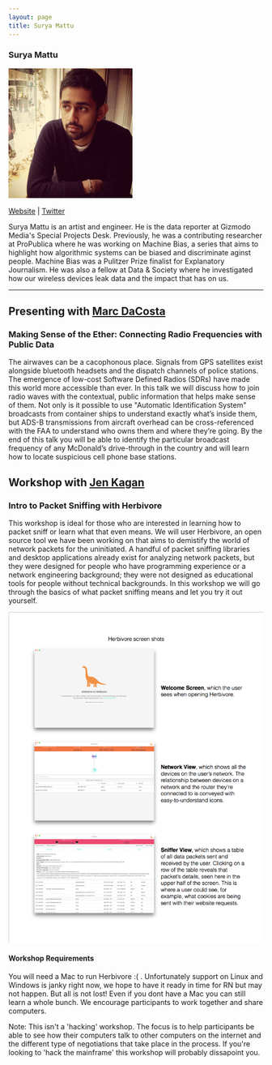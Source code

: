 ```yaml
---
layout: page
title: Surya Mattu
---
```

<h3>Surya Mattu</h3>
<img src="Surya_Mattu_256.png" />
<p><a href="http://suryamattu.com/" target="_blank">Website</a> | <a href="https://twitter.com/suryamattu" target="_blank">Twitter</a></p>
<p>Surya Mattu is an artist and engineer. He is the data reporter at Gizmodo Media's Special Projects Desk. Previously, he was a contributing researcher at ProPublica where he was working on Machine Bias, a series that aims to highlight how algorithmic systems can be biased and discriminate aginst people. Machine Bias was a Pulitzer Prize finalist for Explanatory Journalism. He was also a fellow at Data &amp; Society where he investigated how our wireless devices leak data and the impact that has on us.</p>

<hr />
<h2>Presenting with <a href="marc-dacosta">Marc DaCosta</a>
<h3>Making Sense of the Ether: Connecting Radio Frequencies with Public Data</h3>
<p>The airwaves can be a cacophonous place. Signals from GPS satellites exist alongside bluetooth headsets and the dispatch channels of police stations. The emergence of low-cost Software Defined Radios (SDRs) have made this world more accessible than ever. In this talk we will discuss how to join radio waves with the contextual, public information that helps make sense of them. Not only is it possible to use "Automatic Identification System" broadcasts from container ships to understand exactly what’s inside them, but ADS-B transmissions from aircraft overhead can be cross-referenced with the FAA to understand who owns them and where they’re going. By the end of this talk you will be able to identify the particular broadcast frequency of any McDonald’s drive-through in the country and will learn how to locate suspicious cell phone base stations.</p>


<h2>Workshop with <a href="jen-kagan">Jen Kagan</a></h2>
<h3>Intro to Packet Sniffing with Herbivore</h3>
<p>This workshop is ideal for those who are interested in learning how to packet sniff or learn what that even means. We will user Herbivore, an open source tool we have been working on that aims to demistify the world of network packets for the uninitiated. A handful of packet sniffing libraries and desktop applications already exist for analyzing network packets, but they were designed for people who have programming experience or a network engineering background; they were not designed as educational tools for people without technical backgrounds. In this workshop we will go through the basics of what packet sniffing means and let you try it out yourself.</p>

<img src="herbivore.png" width="588"/>

<h4>Workshop Requirements</h4>
<p>You will need a Mac to run Herbivore :( . Unfortunately support on Linux and Windows is janky right now, we hope to have it ready in time for RN but may not happen. But all is not lost! Even if you dont have a Mac you can still learn a whole bunch. We encourage participants to work together and share computers.</p>

<p>Note: This isn't a 'hacking' workshop. The focus is to help participants be able to see how their computers talk to other computers on the internet and the different type of negotiations that take place in the process. If you're looking to 'hack the mainframe' this workshop will probably dissapoint you.</p>